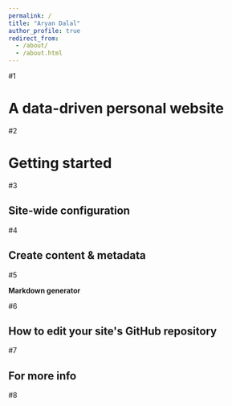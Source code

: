 ```yaml
---
permalink: /
title: "Aryan Dalal"
author_profile: true
redirect_from: 
  - /about/
  - /about.html
---
```


#1

A data-driven personal website
======
#2

Getting started
======
#3

Site-wide configuration
------
#4

Create content & metadata
------
#5

**Markdown generator**

#6

How to edit your site's GitHub repository
------
#7

For more info
------
#8
